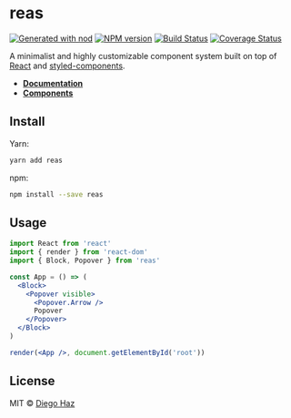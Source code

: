 # reas

[![Generated with nod](https://img.shields.io/badge/generator-nod-2196F3.svg?style=flat-square)](https://github.com/diegohaz/nod)
[![NPM version](https://img.shields.io/npm/v/reas.svg?style=flat-square)](https://npmjs.org/package/reas)
[![Build Status](https://img.shields.io/travis/diegohaz/reas/master.svg?style=flat-square)](https://travis-ci.org/diegohaz/reas) [![Coverage Status](https://img.shields.io/codecov/c/github/diegohaz/reas/master.svg?style=flat-square)](https://codecov.io/gh/diegohaz/reas/branch/master)

A minimalist and highly customizable component system built on top of [React](https://reactjs.org) and [styled-components](https://www.styled-components.com).

- [**Documentation**](https://diegohaz.github.io/reas/)
- [**Components**](https://diegohaz.github.io/reas/#components)

## Install

Yarn:
```sh
yarn add reas
```

npm:
```sh
npm install --save reas
```

## Usage

```jsx
import React from 'react'
import { render } from 'react-dom'
import { Block, Popover } from 'reas'

const App = () => (
  <Block>
    <Popover visible>
      <Popover.Arrow />
      Popover
    </Popover>
  </Block>
)

render(<App />, document.getElementById('root'))
```

## License

MIT © [Diego Haz](https://github.com/diegohaz)
